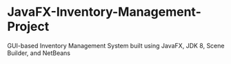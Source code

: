 # JavaFX-Inventory-Management-Project
GUI-based Inventory Management System built using JavaFX, JDK 8, Scene Builder, and NetBeans
